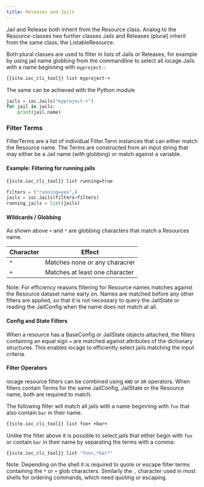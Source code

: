 ```yaml
---
title: Releases and Jails
---
```

Jail and Release both inherit from the Resource class.
Analog to the Resource-classes two further classes Jails and Releases (plural) inherit from the same class, the ListableResource.

Both plural classes are used to filter in lists of Jails or Releases, for example by using jail name globbing from the commandline to select all iocage Jails with a name beginning with `myproject-`:

```sh
{{site.ioc_cli_tool}} list myproject-+
```

The same can be achieved with the Python module

```python
jails = ioc.Jails("myproject-+")
for jail in jails:
    print(jail.name)
```

### Filter Terms

FilterTerms are a list of individual Filter.Term instances that can either match the Resource name.
The Terms are constructed from an input string that may either be a Jail name (with globbing) or match against a variable.

#### Example: Filtering for running jails

```sh
{{site.ioc_cli_tool}} list running=true
```

```python
filters = ("running=yes",)
jails = ioc.Jails(filters=filters)
running_jails = list(jails)
```

#### Wildcards / Globbing

As shown above `+` and `*` are globbing characters that match a Resources name.

| Character | Effect                         |
|-----------|--------------------------------|
| `*`       | Matches none or any characrer  |
| `+`       | Matches at least one character |

Note: For efficiency reasons filtering for Resource names matches against the Resource dataset name early on.
Names are matched before any other filters are applied, so that it is not necessary to query the JailState or reading the JailConfig when the name does not match at all.

#### Config and State Filters

When a resource has a BaseConfig or JailState objects attached, the filters containing an equal sign `=` are matched against attributes of the dictionary structures.
This enables iocage to efficiently select jails matching the input criteria.

#### Filter Operators

iocage resource filters can be combined using `AND` or `OR` operators.
When filters contain Terms for the same JailConfig, JailState or the Resource name, both are required to match.

The following filter will match all jails with a name beginning with `foo` that also contain `bar` in their name.

```sh
{{site.ioc_cli_tool}} list foo+ +bar+
```

Unlike the filter above it is possible to select jails that either begin with `foo` or contain `bar` in their name by separating the terms with a comma:

```sh
{{site.ioc_cli_tool}} list "foo+,*bar*"
```

Note: Depending on the shell it is required to quote or escape filter terms containing the `*` or `+` glob characters.
Similarly the `,` character used in most shells for ordering commands, which need quoting or escaping.
